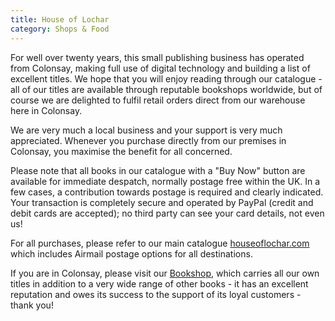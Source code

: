 ```yaml
---
title: House of Lochar
category: Shops & Food
---
```


For well over twenty years, this small publishing business has operated from Colonsay, making full use of digital technology and building a list of excellent titles. We hope that you will enjoy reading through our catalogue - all of our titles are available through reputable bookshops worldwide, but of course we are delighted to fulfil retail orders direct from our warehouse here in Colonsay.

We are very much a local business and your support is very much appreciated. Whenever you purchase directly from our premises in Colonsay, you maximise the benefit for all concerned.

Please note that all books in our catalogue with a "Buy Now" button are available for immediate despatch, normally postage free within the UK. In a few cases, a contribution towards postage is required and clearly indicated. Your transaction is completely secure and operated by PayPal (credit and debit cards are accepted); no third party can see your card details, not even us!

For all purchases, please refer to our main catalogue <a href="http://houseoflochar.com">houseoflochar.com</a> which includes Airmail postage options for all destinations.

If you are in Colonsay, please visit our <a href="{{ site.url }}{{ site.baseurl }}/shops-food/bookshop">Bookshop</a>, which carries all our own titles in addition to a very wide range of other books - it has an excellent reputation and owes its success to the support of its loyal customers - thank you!